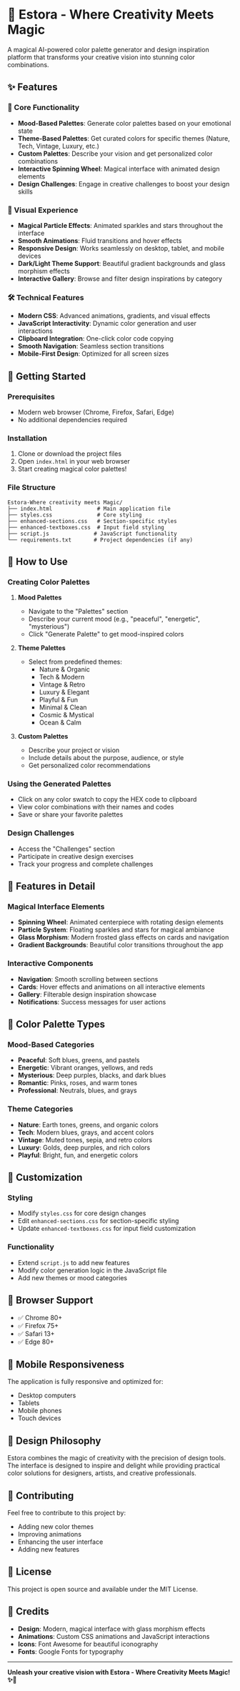 # 🎨 Estora - Where Creativity Meets Magic

A magical AI-powered color palette generator and design inspiration platform that transforms your creative vision into stunning color combinations.

## ✨ Features

### 🎯 Core Functionality
- **Mood-Based Palettes**: Generate color palettes based on your emotional state
- **Theme-Based Palettes**: Get curated colors for specific themes (Nature, Tech, Vintage, Luxury, etc.)
- **Custom Palettes**: Describe your vision and get personalized color combinations
- **Interactive Spinning Wheel**: Magical interface with animated design elements
- **Design Challenges**: Engage in creative challenges to boost your design skills

### 🎪 Visual Experience
- **Magical Particle Effects**: Animated sparkles and stars throughout the interface
- **Smooth Animations**: Fluid transitions and hover effects
- **Responsive Design**: Works seamlessly on desktop, tablet, and mobile devices
- **Dark/Light Theme Support**: Beautiful gradient backgrounds and glass morphism effects
- **Interactive Gallery**: Browse and filter design inspirations by category

### 🛠️ Technical Features
- **Modern CSS**: Advanced animations, gradients, and visual effects
- **JavaScript Interactivity**: Dynamic color generation and user interactions
- **Clipboard Integration**: One-click color code copying
- **Smooth Navigation**: Seamless section transitions
- **Mobile-First Design**: Optimized for all screen sizes

## 🚀 Getting Started

### Prerequisites
- Modern web browser (Chrome, Firefox, Safari, Edge)
- No additional dependencies required

### Installation
1. Clone or download the project files
2. Open `index.html` in your web browser
3. Start creating magical color palettes!

### File Structure
```
Estora-Where creativity meets Magic/
├── index.html              # Main application file
├── styles.css              # Core styling
├── enhanced-sections.css   # Section-specific styles
├── enhanced-textboxes.css  # Input field styling
├── script.js              # JavaScript functionality
└── requirements.txt       # Project dependencies (if any)
```

## 🎨 How to Use

### Creating Color Palettes

1. **Mood Palettes**
   - Navigate to the "Palettes" section
   - Describe your current mood (e.g., "peaceful", "energetic", "mysterious")
   - Click "Generate Palette" to get mood-inspired colors

2. **Theme Palettes**
   - Select from predefined themes:
     - Nature & Organic
     - Tech & Modern
     - Vintage & Retro
     - Luxury & Elegant
     - Playful & Fun
     - Minimal & Clean
     - Cosmic & Mystical
     - Ocean & Calm

3. **Custom Palettes**
   - Describe your project or vision
   - Include details about the purpose, audience, or style
   - Get personalized color recommendations

### Using the Generated Palettes
- Click on any color swatch to copy the HEX code to clipboard
- View color combinations with their names and codes
- Save or share your favorite palettes

### Design Challenges
- Access the "Challenges" section
- Participate in creative design exercises
- Track your progress and complete challenges

## 🎪 Features in Detail

### Magical Interface Elements
- **Spinning Wheel**: Animated centerpiece with rotating design elements
- **Particle System**: Floating sparkles and stars for magical ambiance
- **Glass Morphism**: Modern frosted glass effects on cards and navigation
- **Gradient Backgrounds**: Beautiful color transitions throughout the app

### Interactive Components
- **Navigation**: Smooth scrolling between sections
- **Cards**: Hover effects and animations on all interactive elements
- **Gallery**: Filterable design inspiration showcase
- **Notifications**: Success messages for user actions

## 🎨 Color Palette Types

### Mood-Based Categories
- **Peaceful**: Soft blues, greens, and pastels
- **Energetic**: Vibrant oranges, yellows, and reds
- **Mysterious**: Deep purples, blacks, and dark blues
- **Romantic**: Pinks, roses, and warm tones
- **Professional**: Neutrals, blues, and grays

### Theme Categories
- **Nature**: Earth tones, greens, and organic colors
- **Tech**: Modern blues, grays, and accent colors
- **Vintage**: Muted tones, sepia, and retro colors
- **Luxury**: Golds, deep purples, and rich colors
- **Playful**: Bright, fun, and energetic colors

## 🔧 Customization

### Styling
- Modify `styles.css` for core design changes
- Edit `enhanced-sections.css` for section-specific styling
- Update `enhanced-textboxes.css` for input field customization

### Functionality
- Extend `script.js` to add new features
- Modify color generation logic in the JavaScript file
- Add new themes or mood categories

## 🌟 Browser Support

- ✅ Chrome 80+
- ✅ Firefox 75+
- ✅ Safari 13+
- ✅ Edge 80+

## 📱 Mobile Responsiveness

The application is fully responsive and optimized for:
- Desktop computers
- Tablets
- Mobile phones
- Touch devices

## 🎨 Design Philosophy

Estora combines the magic of creativity with the precision of design tools. The interface is designed to inspire and delight while providing practical color solutions for designers, artists, and creative professionals.

## 🤝 Contributing

Feel free to contribute to this project by:
- Adding new color themes
- Improving animations
- Enhancing the user interface
- Adding new features

## 📄 License

This project is open source and available under the MIT License.

## 🎨 Credits

- **Design**: Modern, magical interface with glass morphism effects
- **Animations**: Custom CSS animations and JavaScript interactions
- **Icons**: Font Awesome for beautiful iconography
- **Fonts**: Google Fonts for typography

---

**Unleash your creative vision with Estora - Where Creativity Meets Magic! ✨🎨** 